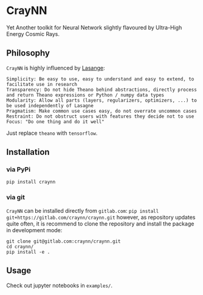 # CrayNN

Yet Another toolkit for Neural Network slightly flavoured by Ultra-High Energy Cosmic Rays. 

## Philosophy

`CrayNN` is highly influenced by [Lasange](https://github.com/Lasagne/Lasagne):

> 
    Simplicity: Be easy to use, easy to understand and easy to extend, to facilitate use in research
    Transparency: Do not hide Theano behind abstractions, directly process and return Theano expressions or Python / numpy data types
    Modularity: Allow all parts (layers, regularizers, optimizers, ...) to be used independently of Lasagne
    Pragmatism: Make common use cases easy, do not overrate uncommon cases
    Restraint: Do not obstruct users with features they decide not to use
    Focus: "Do one thing and do it well"

Just replace `theano` with `tensorflow`.

## Installation

### via PyPi

`pip install craynn`

### via git

`CrayNN` can be installed directly from `gitlab.com`:
`pip install git+https://gitlab.com/craynn/craynn.git`
however, as repository updates quite often, it is recommend to clone the repository
and install the package in development mode:
```
git clone git@gitlab.com:craynn/craynn.git
cd craynn/
pip install -e .
```

## Usage

Check out jupyter notebooks in `examples/`.